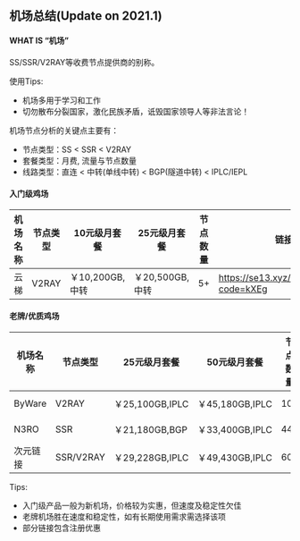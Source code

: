 

## 机场总结(Update on 2021.1)

#### WHAT IS “机场”

SS/SSR/V2RAY等收费节点提供商的别称。

使用Tips:

- 机场多用于学习和工作
- 切勿散布分裂国家，激化民族矛盾，诋毁国家领导人等非法言论！


机场节点分析的关键点主要有：
- 节点类型：SS < SSR < V2RAY
- 套餐类型：月费, 流量与节点数量
- 线路类型：直连 < 中转(单线中转) < BGP(隧道中转) < IPLC/IEPL


#### 入门级鸡场

| 机场名称 | 节点类型 | 10元级月套餐    | 25元级月套餐    | 节点数量 | 链接                                        |
| -------- | -------- | --------------- | --------------- | -------- | ------------------------------------------- |
| 云梯     | V2RAY    | ￥10,200GB,中转 | ￥20,500GB,中转 | 5+       | https://se13.xyz/auth/register?code=kXEg    |


#### 老牌/优质鸡场


| 机场名称 | 节点类型  | 25元级月套餐    | 50元级月套餐    | 节点数量 | 链接                                       | 优惠码        |
| -------- | --------- | --------------- | --------------- | ------ | ------------------------------------------ | ------------- |
| ByWare   | V2RAY     | ￥25,100GB,IPLC | ￥45,180GB,IPLC | 10+    | https://bywave.io/aff.php?aff=3866         | 2021(30%off!) | 
| N3RO     | SSR       | ￥21,180GB,BGP  | ￥33,400GB,IPLC | 44+    | https://n3ro.lol/auth/register?code=lAxt  | n3ro-limbopro |
| 次元链接 | SSR/V2RAY | ￥29,228GB,IPLC | ￥49,430GB,IPLC | 60+    | https://cylink.wtf/auth/register?code=E3uE |               |

       

Tips:
- 入门级产品一般为新机场，价格较为实惠，但速度及稳定性欠佳
- 老牌机场胜在速度和稳定性，如有长期使用需求需选择该项
- 部分链接包含注册优惠

